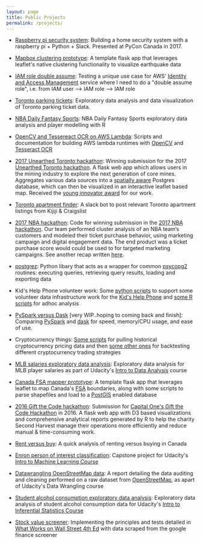 ```yaml
---
layout: page
title: Public Projects
permalink: /projects/
---
```



* [Raspberry pi security system](https://github.com/ian-whitestone/rpi-security-system): Building a home security system with a raspberry pi + Python + Slack. Presented at PyCon Canada in 2017.

* [Mapbox clustering prototype](https://github.com/ian-whitestone/mapbox-clustering): A template flask app that leverages leaflet's native clustering functionality to visualize earthquake data

* [IAM role double assume](https://github.com/ian-whitestone/iam-role-double-assume): Testing a unique use case for AWS' [Identity and Access Management](https://aws.amazon.com/iam/) service where I need to do a  "double assume role", i.e. from IAM user --> IAM role --> IAM role

* [Toronto parking tickets](https://github.com/ian-whitestone/toronto-parking-tickets): Exploratory data analysis and data visualization of Toronto parking ticket data. 

* [NBA Daily Fantasy Sports](https://github.com/ian-whitestone/nba-dfs): NBA Daily Fantasy Sports exploratory data analysis and player modelling with R

* [OpenCV and Tessereact OCR on AWS Lambda](https://github.com/ian-whitestone/lambda-image-pipeline): Scripts and documentation for building AWS lambda runtimes with [OpenCV](https://opencv.org/) and [Tesseract OCR](https://github.com/tesseract-ocr/tesseract)

* [2017 Unearthed Toronto hackathon](https://github.com/ian-whitestone/unearthed-toronto): Winning submission for the 2017 [Unearthed Toronto hackathon](https://unearthed.solutions/u/competitions/unearthed-toronto-2017). A flask web app which allows users in the mining industry to explore the next generation of core mines. Aggregates various data sources into a [spatially aware](https://postgis.net/) Postgres database, which can then be visualized in an interactive leaflet based map. Received the [young innovator award](https://youtu.be/A4Gkg8Zgl6k?t=104) for our work.

* [Toronto apartment finder](https://github.com/ian-whitestone/toronto-apartment-finder): A slack bot to post relevant Toronto apartment listings from Kijiji & Craigslist

* [2017 NBA hackathon](https://github.com/ian-whitestone/nba-hackathon): Code for winning submission in the [2017 NBA hackathon](https://hackathon.nba.com/2017-hackathon-recap/). Our team performed cluster analysis of an NBA team’s customers and modeled their ticket purchase behavior, using marketing campaign and digital engagement data. The end product was a ticket purchase score would could be used to for targeted marketing campaigns. See another recap written [here](https://junkcharts.typepad.com/junk_charts/2017/09/report-from-the-nba-hackathon-2017.html).

* [postgrez](https://github.com/ian-whitestone/postgrez): Python libary that acts as a wrapper for common [psycopg2](https://github.com/ian-whitestone/postgrez) routines: executing queries, retrieving query results, loading and exporting data

* Kid's Help Phone volunteer work: Some [python scripts](https://github.com/ian-whitestone/khp-data) to support some volunteer data infrastructure work for the [Kid's Help Phone](https://kidshelpphone.ca/) and [some R scripts](https://github.com/ian-whitestone/khp-analytics) for adhoc analysis

* [PySpark versus Dask](https://github.com/ian-whitestone/pyspark-vs-dask) [very WIP..hoping to coming back and finish]: Comparing [PySpark](https://spark.apache.org/docs/latest/api/python/index.html) and [dask](https://dask.org/) for speed, memory/CPU usage, and ease of use.

* Cryptocurrency things: [Some scripts](https://github.com/ian-whitestone/crypto-data) for pulling historical cryptocurrency pricing data and then [some other ones](https://github.com/ian-whitestone/crypto-backtest) for backtesting different cryptocurrency trading strategies

* [MLB salaries exploratory data analysis](https://github.com/ian-whitestone/mlb-salaries-eda): Exploratory data analysis for MLB player salaries as part of Udacity's [Intro to Data Analysis](https://www.udacity.com/course/intro-to-data-analysis--ud170) course

* [Canada FSA mapper prototype](https://github.com/ian-whitestone/canada-fsa-mapper): A template flask app that leverages leaflet to map Canada's [FSA](https://en.wikipedia.org/wiki/Postal_codes_in_Canada#Forward_sortation_areas) boundaries, along with some scripts to parse shapefiles and load to a [PostGIS](https://postgis.net/) enabled database

* [2016 Gift the Code hackathon](https://github.com/ian-whitestone/gift-the-code): Submission for [Capital One's Gift the Code Hackathon](https://www.digitalforgood.com/) in 2016. A flask web app with D3 based visualizations and comprehensive analytical reports generated by R to help the charity Second Harvest manage their operations more efficiently and reduce manual & time-consuming work.

* [Rent versus buy](https://github.com/ian-whitestone/rent-v-buy): A quick analysis of renting versus buying in Canada

* [Enron person of interest classification](https://github.com/ian-whitestone/enron-poi-classification): Capstone project for Udacity's [Intro to Machine Learning Course](https://www.udacity.com/course/intro-to-machine-learning--ud120)

* [Datawrangling OpenStreetMap data](https://github.com/ian-whitestone/data-wrangling-openstreetmap): A report detailing the data auditing and cleaning performed on a raw dataset from [OpenStreetMap](https://www.openstreetmap.org/), as apart of Udacity's Data Wrangling course

* [Student alcohol consumption exploratory data analysis](https://github.com/ian-whitestone/student-alcohol-consumption-eda): Exploratory data analysis of student alcohol consumption data for Udacity's [Intro to Inferential Statistics Course](https://www.udacity.com/course/intro-to-inferential-statistics--ud201)

* [Stock value screener](https://github.com/ian-whitestone/stock-value-screener): Implementing the principles and tests detailed in [What Works on Wall Street 4th Ed](http://www.whatworksonwallstreet.com/) with data scraped from the google finance screener 